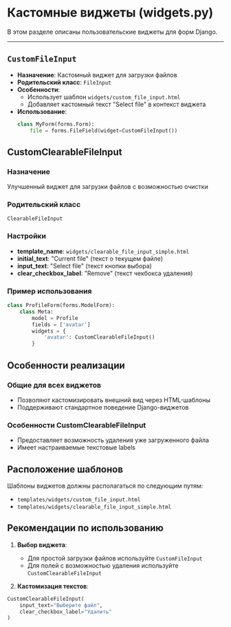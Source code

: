 # Кастомные виджеты (widgets.py)

В этом разделе описаны пользовательские виджеты для форм Django.

---

## `CustomFileInput`
- **Назначение**: Кастомный виджет для загрузки файлов
- **Родительский класс**: `FileInput`
- **Особенности**:
  - Использует шаблон `widgets/custom_file_input.html`
  - Добавляет кастомный текст "Select file" в контекст виджета
- **Использование**:
  ```python
  class MyForm(forms.Form):
      file = forms.FileField(widget=CustomFileInput())
  ```

## CustomClearableFileInput

### Назначение
Улучшенный виджет для загрузки файлов с возможностью очистки

### Родительский класс
`ClearableFileInput`

### Настройки
- **template_name**: `widgets/clearable_file_input_simple.html`
- **initial_text**: "Current file" (текст о текущем файле)
- **input_text**: "Select file" (текст кнопки выбора)
- **clear_checkbox_label**: "Remove" (текст чекбокса удаления)

### Пример использования
```python
class ProfileForm(forms.ModelForm):
    class Meta:
        model = Profile
        fields = ['avatar']
        widgets = {
            'avatar': CustomClearableFileInput()
        }
```
## Особенности реализации

### Общие для всех виджетов
- Позволяют кастомизировать внешний вид через HTML-шаблоны
- Поддерживают стандартное поведение Django-виджетов

### Особенности CustomClearableFileInput
- Предоставляет возможность удаления уже загруженного файла
- Имеет настраиваемые текстовые labels

## Расположение шаблонов
Шаблоны виджетов должны располагаться по следующим путям:
- `templates/widgets/custom_file_input.html`
- `templates/widgets/clearable_file_input_simple.html`

## Рекомендации по использованию

1. **Выбор виджета**:
   - Для простой загрузки файлов используйте `CustomFileInput`
   - Для полей с возможностью удаления используйте `CustomClearableFileInput`

2. **Кастомизация текстов**:
```python
CustomClearableFileInput(
    input_text="Выберите файл",
    clear_checkbox_label="Удалить"
)
```
